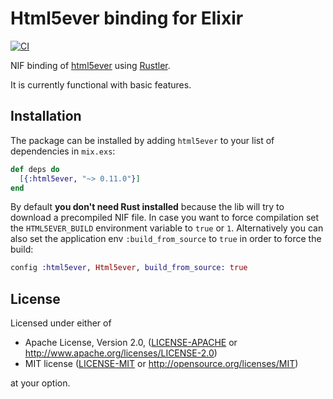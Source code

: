 # Html5ever binding for Elixir

[![CI](https://github.com/rusterlium/html5ever_elixir/actions/workflows/ci.yml/badge.svg)](https://github.com/rusterlium/html5ever_elixir/actions/workflows/ci.yml)

NIF binding of [html5ever](https://github.com/servo/html5ever) using [Rustler](https://github.com/rusterlium/rustler).

It is currently functional with basic features.

## Installation

The package can be installed by adding `html5ever` to your list of dependencies in `mix.exs`:

```elixir
def deps do
  [{:html5ever, "~> 0.11.0"}]
end
```

By default **you don't need Rust installed** because the lib will try to download
a precompiled NIF file. In case you want to force compilation set the
`HTML5EVER_BUILD` environment variable to `true` or `1`. Alternatively you can also set the
application env `:build_from_source` to `true` in order to force the build:

```elixir
config :html5ever, Html5ever, build_from_source: true
```

## License

Licensed under either of

 * Apache License, Version 2.0, ([LICENSE-APACHE](LICENSE-APACHE) or http://www.apache.org/licenses/LICENSE-2.0)
 * MIT license ([LICENSE-MIT](LICENSE-MIT) or http://opensource.org/licenses/MIT)

at your option.
